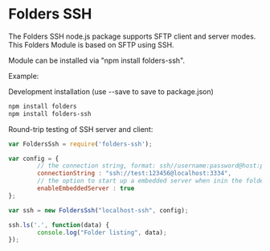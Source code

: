 Folders SSH
=============

The Folders SSH node.js package supports SFTP client and server modes.
This Folders Module is based on SFTP using SSH.

Module can be installed via "npm install folders-ssh".

Example:

Development installation (use --save to save to package.json)

```sh
npm install folders
npm install folders-ssh
```

Round-trip testing of SSH server and client:

```js
var FoldersSsh = require('folders-ssh');

var config = {
        // the connection string, format: ssh//username:password@host:port
        connectionString : "ssh://test:123456@localhost:3334",
        // the option to start up a embedded server when inin the folders, used in test/debug
        enableEmbeddedServer : true
};

var ssh = new FoldersSsh("localhost-ssh", config);

ssh.ls('.', function(data) {
        console.log("Folder listing", data);
});
```


